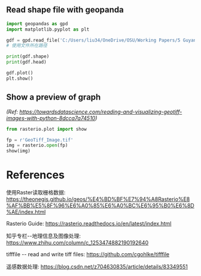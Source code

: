 
## Read shape file with geopanda

```python
import geopandas as gpd
import matplotlib.pyplot as plt

gdf = gpd.read_file('C:/Users/liu34/OneDrive/OSU/Working Papers/5 Guyana and Suriname/Data/Geographic files/Surinam_files/sur_admbnda_adm1_2017.shp') 
# 使用文件所在路径

print(gdf.shape)
print(gdf.head)

gdf.plot()
plt.show()
```

## Show a preview of graph
*(Ref: https://towardsdatascience.com/reading-and-visualizing-geotiff-images-with-python-8dcca7a74510)*


```python
from rasterio.plot import show

fp = r'GeoTiff_Image.tif'
img = rasterio.open(fp)
show(img)
```


# References

使用Raster读取栅格数据: https://theonegis.github.io/geos/%E4%BD%BF%E7%94%A8Rasterio%E8%AF%BB%E5%8F%96%E6%A0%85%E6%A0%BC%E6%95%B0%E6%8D%AE/index.html

Rasterio Guide: https://rasterio.readthedocs.io/en/latest/index.html

知乎专栏--地理信息及图像处理: https://www.zhihu.com/column/c_1253474882190192640

tifffile -- read and write tiff files: https://github.com/cgohlke/tifffile

遥感数据处理: https://blog.csdn.net/z704630835/article/details/83349551
